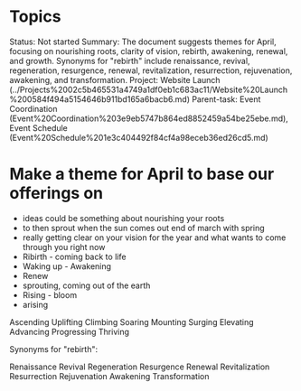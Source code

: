 # Topics

Status: Not started
Summary: The document suggests themes for April, focusing on nourishing roots, clarity of vision, rebirth, awakening, renewal, and growth. Synonyms for "rebirth" include renaissance, revival, regeneration, resurgence, renewal, revitalization, resurrection, rejuvenation, awakening, and transformation.
Project: Website Launch (../Projects%2002c5b465531a4749a1df0eb1c683ac11/Website%20Launch%200584f494a5154646b911bd165a6bacb6.md)
Parent-task: Event Coordination (Event%20Coordination%203e9eb5747b864ed8852459a54be25ebe.md), Event Schedule (Event%20Schedule%201e3c404492f84cf4a98eceb36ed26cd5.md)

# **Make a theme for April to base our offerings on**

- ideas could be something about nourishing your roots
- to then sprout when the sun comes out end of march with spring
- really getting clear on your vision for the year and what wants to come through you right now
- Ribirth - coming back to life
- Waking up - Awakening
- Renew
- sprouting, coming out of the earth
- Rising - bloom
- arising

Ascending
Uplifting
Climbing
Soaring
Mounting
Surging
Elevating
Advancing
Progressing
Thriving

Synonyms for "rebirth":

Renaissance
Revival
Regeneration
Resurgence
Renewal
Revitalization
Resurrection
Rejuvenation
Awakening
Transformation